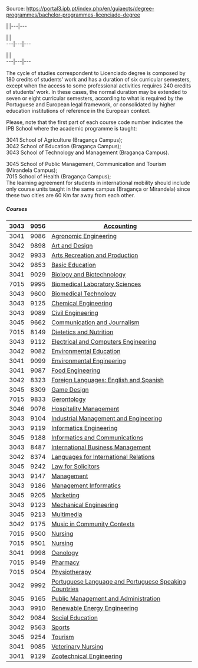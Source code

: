 Source: https://portal3.ipb.pt/index.php/en/guiaects/degree-programmes/bachelor-programmes-licenciado-degree

| |---|---  
  
| |   
---|---|---  
  
| |   
---|---|---  
  
  

The cycle of studies correspondent to Licenciado degree is composed by 180
credits of students’ work and has a duration of six curricular semesters,
except when the access to some professional activities requires 240 credits of
students’ work. In these cases, the normal duration may be extended to seven
or eight curricular semesters, according to what is required by the Portuguese
and European legal framework, or consolidated by higher education institutions
of reference in the European context.  
  
Please, note that the first part of each course code number indicates the IPB
School where the academic programme is taught:

3041 School of Agriculture (Bragança Campus);  
3042 School of Education (Bragança Campus);  
3043 School of Technology and Management (Bragança Campus).

3045 School of Public Management, Communication and Tourism (Mirandela
Campus);  
7015 School of Health (Bragança Campus);  
The learning agreement for students in international mobility should include
only course units taught in the same campus (Bragança or Mirandela) since
these two cities are 60 Km far away from each other.  

  

##### Courses

3043 | 9056 | [Accounting](/index.php/en/guiaects/degree-programmes/bachelor-programmes-licenciado-degree/course?cod_escola=3043&cod_curso=9056)  
---|---|---  
3041 | 9086 | [Agronomic Engineering](/index.php/en/guiaects/degree-programmes/bachelor-programmes-licenciado-degree/course?cod_escola=3041&cod_curso=9086)  
3042 | 9898 | [Art and Design](/index.php/en/guiaects/degree-programmes/bachelor-programmes-licenciado-degree/course?cod_escola=3042&cod_curso=9898)  
3042 | 9933 | [Arts Recreation and Production](/index.php/en/guiaects/degree-programmes/bachelor-programmes-licenciado-degree/course?cod_escola=3042&cod_curso=9933)  
3042 | 9853 | [Basic Education](/index.php/en/guiaects/degree-programmes/bachelor-programmes-licenciado-degree/course?cod_escola=3042&cod_curso=9853)  
3041 | 9029 | [Biology and Biotechnology](/index.php/en/guiaects/degree-programmes/bachelor-programmes-licenciado-degree/course?cod_escola=3041&cod_curso=9029)  
7015 | 9995 | [Biomedical Laboratory Sciences](/index.php/en/guiaects/degree-programmes/bachelor-programmes-licenciado-degree/course?cod_escola=7015&cod_curso=9995)  
3043 | 9600 | [Biomedical Technology](/index.php/en/guiaects/degree-programmes/bachelor-programmes-licenciado-degree/course?cod_escola=3043&cod_curso=9600)  
3043 | 9125 | [Chemical Engineering](/index.php/en/guiaects/degree-programmes/bachelor-programmes-licenciado-degree/course?cod_escola=3043&cod_curso=9125)  
3043 | 9089 | [Civil Engineering](/index.php/en/guiaects/degree-programmes/bachelor-programmes-licenciado-degree/course?cod_escola=3043&cod_curso=9089)  
3045 | 9662 | [Communication and Journalism](/index.php/en/guiaects/degree-programmes/bachelor-programmes-licenciado-degree/course?cod_escola=3045&cod_curso=9662)  
7015 | 8149 | [Dietetics and Nutrition](/index.php/en/guiaects/degree-programmes/bachelor-programmes-licenciado-degree/course?cod_escola=7015&cod_curso=8149)  
3043 | 9112 | [Electrical and Computers Engineering](/index.php/en/guiaects/degree-programmes/bachelor-programmes-licenciado-degree/course?cod_escola=3043&cod_curso=9112)  
3042 | 9082 | [Environmental Education](/index.php/en/guiaects/degree-programmes/bachelor-programmes-licenciado-degree/course?cod_escola=3042&cod_curso=9082)  
3041 | 9099 | [Environmental Engineering](/index.php/en/guiaects/degree-programmes/bachelor-programmes-licenciado-degree/course?cod_escola=3041&cod_curso=9099)  
3041 | 9087 | [Food Engineering](/index.php/en/guiaects/degree-programmes/bachelor-programmes-licenciado-degree/course?cod_escola=3041&cod_curso=9087)  
3042 | 8323 | [Foreign Languages: English and Spanish](/index.php/en/guiaects/degree-programmes/bachelor-programmes-licenciado-degree/course?cod_escola=3042&cod_curso=8323)  
3045 | 8309 | [Game Design](/index.php/en/guiaects/degree-programmes/bachelor-programmes-licenciado-degree/course?cod_escola=3045&cod_curso=8309)  
7015 | 9833 | [Gerontology](/index.php/en/guiaects/degree-programmes/bachelor-programmes-licenciado-degree/course?cod_escola=7015&cod_curso=9833)  
3046 | 9076 | [Hospitality Management](/index.php/en/guiaects/degree-programmes/bachelor-programmes-licenciado-degree/course?cod_escola=3046&cod_curso=9076)  
3043 | 9104 | [Industrial Management and Engineering](/index.php/en/guiaects/degree-programmes/bachelor-programmes-licenciado-degree/course?cod_escola=3043&cod_curso=9104)  
3043 | 9119 | [Informatics Engineering](/index.php/en/guiaects/degree-programmes/bachelor-programmes-licenciado-degree/course?cod_escola=3043&cod_curso=9119)  
3045 | 9188 | [Informatics and Communications](/index.php/en/guiaects/degree-programmes/bachelor-programmes-licenciado-degree/course?cod_escola=3045&cod_curso=9188)  
3043 | 8487 | [International Business Management](/index.php/en/guiaects/degree-programmes/bachelor-programmes-licenciado-degree/course?cod_escola=3043&cod_curso=8487)  
3042 | 8374 | [Languages for International Relations](/index.php/en/guiaects/degree-programmes/bachelor-programmes-licenciado-degree/course?cod_escola=3042&cod_curso=8374)  
3045 | 9242 | [Law for Solicitors](/index.php/en/guiaects/degree-programmes/bachelor-programmes-licenciado-degree/course?cod_escola=3045&cod_curso=9242)  
3043 | 9147 | [Management](/index.php/en/guiaects/degree-programmes/bachelor-programmes-licenciado-degree/course?cod_escola=3043&cod_curso=9147)  
3043 | 9186 | [Management Informatics](/index.php/en/guiaects/degree-programmes/bachelor-programmes-licenciado-degree/course?cod_escola=3043&cod_curso=9186)  
3045 | 9205 | [Marketing](/index.php/en/guiaects/degree-programmes/bachelor-programmes-licenciado-degree/course?cod_escola=3045&cod_curso=9205)  
3043 | 9123 | [Mechanical Engineering](/index.php/en/guiaects/degree-programmes/bachelor-programmes-licenciado-degree/course?cod_escola=3043&cod_curso=9123)  
3045 | 9213 | [Multimedia](/index.php/en/guiaects/degree-programmes/bachelor-programmes-licenciado-degree/course?cod_escola=3045&cod_curso=9213)  
3042 | 9175 | [Music in Community Contexts](/index.php/en/guiaects/degree-programmes/bachelor-programmes-licenciado-degree/course?cod_escola=3042&cod_curso=9175)  
7015 | 9500 | [Nursing](/index.php/en/guiaects/degree-programmes/bachelor-programmes-licenciado-degree/course?cod_escola=7015&cod_curso=9500)  
7015 | 9501 | [Nursing](/index.php/en/guiaects/degree-programmes/bachelor-programmes-licenciado-degree/course?cod_escola=7015&cod_curso=9501)  
3041 | 9998 | [Oenology](/index.php/en/guiaects/degree-programmes/bachelor-programmes-licenciado-degree/course?cod_escola=3041&cod_curso=9998)  
7015 | 9549 | [Pharmacy](/index.php/en/guiaects/degree-programmes/bachelor-programmes-licenciado-degree/course?cod_escola=7015&cod_curso=9549)  
7015 | 9504 | [Physiotherapy](/index.php/en/guiaects/degree-programmes/bachelor-programmes-licenciado-degree/course?cod_escola=7015&cod_curso=9504)  
3042 | 9992 | [Portuguese Language and Portuguese Speaking Countries](/index.php/en/guiaects/degree-programmes/bachelor-programmes-licenciado-degree/course?cod_escola=3042&cod_curso=9992)  
3045 | 9165 | [Public Management and Administration](/index.php/en/guiaects/degree-programmes/bachelor-programmes-licenciado-degree/course?cod_escola=3045&cod_curso=9165)  
3043 | 9910 | [Renewable Energy Engineering](/index.php/en/guiaects/degree-programmes/bachelor-programmes-licenciado-degree/course?cod_escola=3043&cod_curso=9910)  
3042 | 9084 | [Social Education](/index.php/en/guiaects/degree-programmes/bachelor-programmes-licenciado-degree/course?cod_escola=3042&cod_curso=9084)  
3042 | 9563 | [Sports](/index.php/en/guiaects/degree-programmes/bachelor-programmes-licenciado-degree/course?cod_escola=3042&cod_curso=9563)  
3045 | 9254 | [Tourism](/index.php/en/guiaects/degree-programmes/bachelor-programmes-licenciado-degree/course?cod_escola=3045&cod_curso=9254)  
3041 | 9085 | [Veterinary Nursing](/index.php/en/guiaects/degree-programmes/bachelor-programmes-licenciado-degree/course?cod_escola=3041&cod_curso=9085)  
3041 | 9129 | [Zootechnical Engineering](/index.php/en/guiaects/degree-programmes/bachelor-programmes-licenciado-degree/course?cod_escola=3041&cod_curso=9129)  
  
  
  
  
